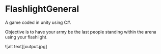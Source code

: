 # FlashlightGeneral

A game coded in unity using C#. 

Objective is to have your army be the last people standing within the arena using your flashlight.

![alt text][output.jpg]
